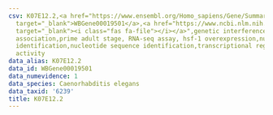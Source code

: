 ```yaml
---
csv: K07E12.2,<a href="https://www.ensembl.org/Homo_sapiens/Gene/Summary?db=core;g=WBGene00019501"
  target="_blank">WBGene00019501</a>,<a href="https://www.ncbi.nlm.nih.gov/pubmed/30894454"
  target="_blank"><i class="fas fa-file"></i></a>",genetic interference,functional
  association,prime adult stage, RNA-seq assay, hsf-1 overexpression,nucleotide sequence
  identification,nucleotide sequence identification,transcriptional regulation,up-regulates
  activity
data_alias: K07E12.2
data_id: WBGene00019501
data_numevidence: 1
data_species: Caenorhabditis elegans
data_taxid: '6239'
title: K07E12.2
---
```

